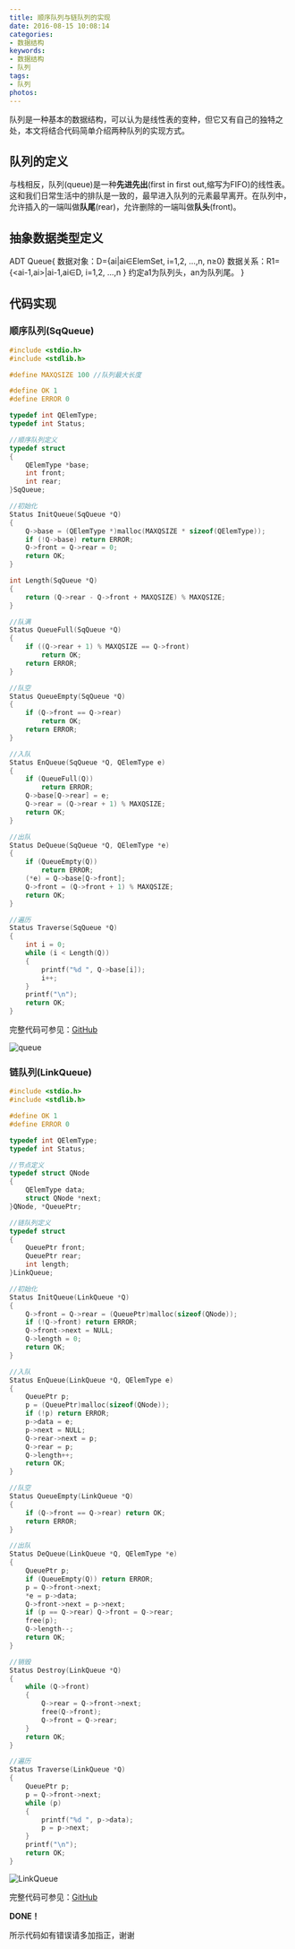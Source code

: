```yaml
---
title: 顺序队列与链队列的实现
date: 2016-08-15 10:08:14
categories:
- 数据结构
keywords:
- 数据结构
- 队列
tags:
- 队列
photos:
---
```


队列是一种基本的数据结构，可以认为是线性表的变种，但它又有自己的独特之处，本文将结合代码简单介绍两种队列的实现方式。

<!--more-->

## 队列的定义

与栈相反，队列(queue)是一种**先进先出**(first in first out,缩写为FIFO)的线性表。这和我们日常生活中的排队是一致的，最早进入队列的元素最早离开。在队列中，允许插入的一端叫做**队尾**(rear)，允许删除的一端叫做**队头**(front)。

## 抽象数据类型定义

ADT Queue{
	数据对象：D={ai|ai∈ElemSet, i=1,2, …,n, n≥0}
	数据关系：R1={&lt;ai-1,ai&gt;|ai-1,ai∈D, i=1,2, …,n }
	约定a1为队列头，an为队列尾。
}

## 代码实现

### 顺序队列(SqQueue)

```c
#include <stdio.h>
#include <stdlib.h>

#define MAXQSIZE 100 //队列最大长度

#define OK 1
#define ERROR 0

typedef int QElemType;
typedef int Status;

//顺序队列定义
typedef struct
{
	QElemType *base;
	int front;
	int rear;
}SqQueue;

//初始化
Status InitQueue(SqQueue *Q)
{
	Q->base = (QElemType *)malloc(MAXQSIZE * sizeof(QElemType));
	if (!Q->base) return ERROR;
	Q->front = Q->rear = 0;
	return OK;
}

int Length(SqQueue *Q)
{
	return (Q->rear - Q->front + MAXQSIZE) % MAXQSIZE;
}

//队满
Status QueueFull(SqQueue *Q)
{
	if ((Q->rear + 1) % MAXQSIZE == Q->front)
		return OK;
	return ERROR;
}

//队空
Status QueueEmpty(SqQueue *Q)
{
	if (Q->front == Q->rear)
		return OK;
	return ERROR;
}

//入队
Status EnQueue(SqQueue *Q, QElemType e)
{
	if (QueueFull(Q))
		return ERROR;
	Q->base[Q->rear] = e;
	Q->rear = (Q->rear + 1) % MAXQSIZE;
	return OK;
}

//出队
Status DeQueue(SqQueue *Q, QElemType *e)
{
	if (QueueEmpty(Q))
		return ERROR;
	(*e) = Q->base[Q->front];
	Q->front = (Q->front + 1) % MAXQSIZE;
	return OK;
}

//遍历
Status Traverse(SqQueue *Q)
{
	int i = 0;
	while (i < Length(Q))
	{
		printf("%d ", Q->base[i]);
		i++;
	}
	printf("\n");
	return OK;
}
```

完整代码可参见：[GitHub](https://github.com/Evandoz/Data-Structure/blob/master/3.Queue/SqQueue.c)

![queue](https://floretten-1252347631.costj.myqcloud.com/Queue/SqQueue.jpg)


### 链队列(LinkQueue)

```c
#include <stdio.h>
#include <stdlib.h>

#define OK 1
#define ERROR 0

typedef int QElemType;
typedef int Status;

//节点定义
typedef struct QNode
{
	QElemType data;
	struct QNode *next;
}QNode, *QueuePtr;

//链队列定义
typedef struct
{
	QueuePtr front;
	QueuePtr rear;
	int length;
}LinkQueue;

//初始化
Status InitQueue(LinkQueue *Q)
{
	Q->front = Q->rear = (QueuePtr)malloc(sizeof(QNode));
	if (!Q->front) return ERROR;
	Q->front->next = NULL;
	Q->length = 0;
	return OK;
}

//入队
Status EnQueue(LinkQueue *Q, QElemType e)
{
	QueuePtr p;
	p = (QueuePtr)malloc(sizeof(QNode));
	if (!p) return ERROR;
	p->data = e;
	p->next = NULL;
	Q->rear->next = p;
	Q->rear = p;
	Q->length++;
	return OK;
}

//队空
Status QueueEmpty(LinkQueue *Q)
{
	if (Q->front == Q->rear) return OK;
	return ERROR;
}

//出队
Status DeQueue(LinkQueue *Q, QElemType *e)
{
	QueuePtr p;
	if (QueueEmpty(Q)) return ERROR;
	p = Q->front->next;
	*e = p->data;
	Q->front->next = p->next;
	if (p == Q->rear) Q->front = Q->rear;
	free(p);
	Q->length--;
	return OK;
}

//销毁
Status Destroy(LinkQueue *Q)
{
	while (Q->front)
	{
		Q->rear = Q->front->next;
		free(Q->front);
		Q->front = Q->rear;
	}
	return OK;
}

//遍历
Status Traverse(LinkQueue *Q)
{
	QueuePtr p;
	p = Q->front->next;
	while (p)
	{
		printf("%d ", p->data);
		p = p->next;
	}
	printf("\n");
	return OK;
}
```

![LinkQueue](https://floretten-1252347631.costj.myqcloud.com/Queue/LinkQueue.png)

完整代码可参见：[GitHub](https://github.com/Evandoz/Data-Structure/blob/master/3.Queue/LinkQueue.c)

 **DONE！**

所示代码如有错误请多加指正，谢谢
